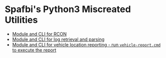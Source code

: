 # Spafbi's Python3 Miscreated Utilities
 * [Module and CLI for RCON](./misrcon)
 * [Module and CLI for log retrieval and parsing](./logs)
 * [Module and CLI for vehicle location reporting - run `vehicle-report.cmd` to execute the report](./vehicle-report)